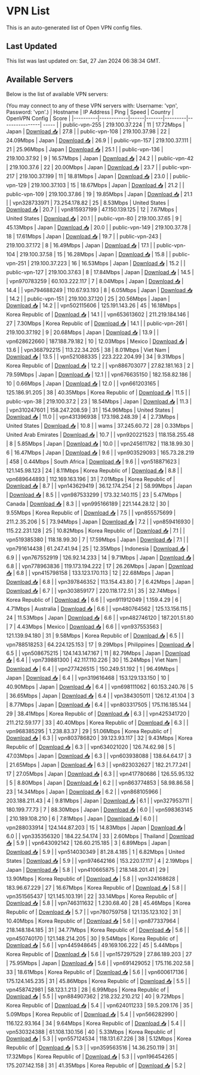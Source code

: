 # VPN List

This is an auto-generated list of Open VPN config files.

## Last Updated

This list was last updated on: Sat, 27 Jan 2024 06:38:34 GMT.

## Available Servers

Below is the list of available VPN servers:

(You may connect to any of these VPN servers with: Username: 'vpn', Password: 'vpn'.)
| Hostname | IP Address | Ping | Speed | Country | OpenVPN Config | Score |
|----------|------------|------|-------|---------|----------------| ----- |
| public-vpn-255 | 219.100.37.224 | 11 | 17.72Mbps | Japan | [Download 📥](./configs/server_0_JP.ovpn) | 27.8 |
| public-vpn-108 | 219.100.37.98 | 22 | 24.09Mbps | Japan | [Download 📥](./configs/server_1_JP.ovpn) | 26.9 |
| public-vpn-157 | 219.100.37.111 | 21 | 25.96Mbps | Japan | [Download 📥](./configs/server_2_JP.ovpn) | 25.1 |
| public-vpn-136 | 219.100.37.92 | 9 | 16.57Mbps | Japan | [Download 📥](./configs/server_3_JP.ovpn) | 24.2 |
| public-vpn-42 | 219.100.37.6 | 22 | 20.00Mbps | Japan | [Download 📥](./configs/server_4_JP.ovpn) | 23.7 |
| public-vpn-217 | 219.100.37.199 | 11 | 18.81Mbps | Japan | [Download 📥](./configs/server_5_JP.ovpn) | 23.0 |
| public-vpn-129 | 219.100.37.103 | 15 | 18.67Mbps | Japan | [Download 📥](./configs/server_6_JP.ovpn) | 21.2 |
| public-vpn-109 | 219.100.37.86 | 19 | 19.85Mbps | Japan | [Download 📥](./configs/server_7_JP.ovpn) | 21.1 |
| vpn328733971 | 73.254.178.82 | 25 | 8.53Mbps | United States | [Download 📥](./configs/server_8_US.ovpn) | 20.7 |
| vpn815937199 | 47.150.139.125 | 12 | 7.67Mbps | United States | [Download 📥](./configs/server_9_US.ovpn) | 20.1 |
| public-vpn-80 | 219.100.37.65 | 9 | 45.13Mbps | Japan | [Download 📥](./configs/server_10_JP.ovpn) | 20.0 |
| public-vpn-149 | 219.100.37.78 | 18 | 17.61Mbps | Japan | [Download 📥](./configs/server_11_JP.ovpn) | 19.7 |
| public-vpn-243 | 219.100.37.172 | 8 | 16.49Mbps | Japan | [Download 📥](./configs/server_12_JP.ovpn) | 17.1 |
| public-vpn-104 | 219.100.37.58 | 15 | 16.28Mbps | Japan | [Download 📥](./configs/server_13_JP.ovpn) | 15.8 |
| public-vpn-251 | 219.100.37.223 | 16 | 16.53Mbps | Japan | [Download 📥](./configs/server_14_JP.ovpn) | 15.2 |
| public-vpn-127 | 219.100.37.63 | 8 | 17.84Mbps | Japan | [Download 📥](./configs/server_15_JP.ovpn) | 14.5 |
| vpn970783259 | 60.103.222.117 | 7 | 8.04Mbps | Japan | [Download 📥](./configs/server_16_JP.ovpn) | 14.4 |
| vpn794688249 | 110.67.93.193 | 8 | 6.05Mbps | Japan | [Download 📥](./configs/server_17_JP.ovpn) | 14.2 |
| public-vpn-151 | 219.100.37.120 | 25 | 20.56Mbps | Japan | [Download 📥](./configs/server_18_JP.ovpn) | 14.2 |
| vpn502115606 | 125.191.143.26 | 45 | 16.18Mbps | Korea Republic of | [Download 📥](./configs/server_19_KR.ovpn) | 14.1 |
| vpn653613602 | 211.219.184.146 | 27 | 7.30Mbps | Korea Republic of | [Download 📥](./configs/server_20_KR.ovpn) | 14.1 |
| public-vpn-261 | 219.100.37.192 | 9 | 20.68Mbps | Japan | [Download 📥](./configs/server_21_JP.ovpn) | 13.9 |
| vpn628622660 | 187.188.79.182 | 10 | 12.03Mbps | Mexico | [Download 📥](./configs/server_22_MX.ovpn) | 13.6 |
| vpn368792215 | 113.22.34.205 | 38 | 8.01Mbps | Viet Nam | [Download 📥](./configs/server_23_VN.ovpn) | 13.5 |
| vpn521088335 | 223.222.204.99 | 34 | 9.31Mbps | Korea Republic of | [Download 📥](./configs/server_24_KR.ovpn) | 12.2 |
| vpn886703077 | 27.82.181.163 | 2 | 79.59Mbps | Japan | [Download 📥](./configs/server_25_JP.ovpn) | 12.1 |
| vpn676635150 | 182.158.82.186 | 10 | 0.66Mbps | Japan | [Download 📥](./configs/server_26_JP.ovpn) | 12.0 |
| vpn661203165 | 125.186.91.205 | 38 | 40.35Mbps | Korea Republic of | [Download 📥](./configs/server_27_KR.ovpn) | 11.5 |
| public-vpn-38 | 219.100.37.2 | 23 | 18.54Mbps | Japan | [Download 📥](./configs/server_28_JP.ovpn) | 11.3 |
| vpn310247601 | 158.247.208.59 | 31 | 154.96Mbps | United States | [Download 📥](./configs/server_29_US.ovpn) | 11.0 |
| vpn431396938 | 173.198.248.39 | 4 | 2.73Mbps | United States | [Download 📥](./configs/server_30_US.ovpn) | 10.8 |
| wams | 37.245.60.72 | 28 | 0.33Mbps | United Arab Emirates | [Download 📥](./configs/server_31_AE.ovpn) | 10.7 |
| vpn920221523 | 118.158.255.48 | 8 | 5.85Mbps | Japan | [Download 📥](./configs/server_32_JP.ovpn) | 10.0 |
| vpn245611782 | 118.18.99.30 | 6 | 16.47Mbps | Japan | [Download 📥](./configs/server_33_JP.ovpn) | 9.6 |
| vpn903529093 | 165.73.28.219 | 458 | 0.44Mbps | South Africa | [Download 📥](./configs/server_34_ZA.ovpn) | 9.6 |
| vpn518871623 | 121.145.98.123 | 24 | 8.11Mbps | Korea Republic of | [Download 📥](./configs/server_35_KR.ovpn) | 8.8 |
| vpn689644893 | 112.169.163.196 | 31 | 7.01Mbps | Korea Republic of | [Download 📥](./configs/server_36_KR.ovpn) | 8.7 |
| vpn143629419 | 36.12.174.254 | 2 | 58.99Mbps | Japan | [Download 📥](./configs/server_37_JP.ovpn) | 8.5 |
| vpn987533299 | 173.32.140.115 | 23 | 5.47Mbps | Canada | [Download 📥](./configs/server_38_CA.ovpn) | 8.3 |
| vpn995166189 | 221.144.28.12 | 30 | 9.55Mbps | Korea Republic of | [Download 📥](./configs/server_39_KR.ovpn) | 7.5 |
| vpn855575699 | 211.2.35.206 | 5 | 73.94Mbps | Japan | [Download 📥](./configs/server_40_JP.ovpn) | 7.2 |
| vpn859416930 | 115.22.231.128 | 25 | 10.82Mbps | Korea Republic of | [Download 📥](./configs/server_41_KR.ovpn) | 7.1 |
| vpn519385380 | 118.18.99.30 | 7 | 17.59Mbps | Japan | [Download 📥](./configs/server_42_JP.ovpn) | 7.1 |
| vpn791614438 | 61.247.41.94 | 25 | 12.35Mbps | Indonesia | [Download 📥](./configs/server_43_ID.ovpn) | 6.9 |
| vpn767552919 | 126.92.14.233 | 14 | 9.71Mbps | Japan | [Download 📥](./configs/server_44_JP.ovpn) | 6.8 |
| vpn778963836 | 119.173.194.222 | 17 | 26.26Mbps | Japan | [Download 📥](./configs/server_45_JP.ovpn) | 6.8 |
| vpn415798158 | 133.123.170.113 | 12 | 22.68Mbps | Japan | [Download 📥](./configs/server_46_JP.ovpn) | 6.8 |
| vpn397846352 | 113.154.43.80 | 7 | 6.42Mbps | Japan | [Download 📥](./configs/server_47_JP.ovpn) | 6.7 |
| vpn303859177 | 220.118.172.51 | 35 | 32.74Mbps | Korea Republic of | [Download 📥](./configs/server_48_KR.ovpn) | 6.6 |
| vpn911912049 | 1.159.4.29 | 6 | 4.71Mbps | Australia | [Download 📥](./configs/server_49_AU.ovpn) | 6.6 |
| vpn480764562 | 125.13.156.115 | 24 | 11.53Mbps | Japan | [Download 📥](./configs/server_50_JP.ovpn) | 6.6 |
| vpn482746120 | 187.201.51.80 | 7 | 4.43Mbps | Mexico | [Download 📥](./configs/server_51_MX.ovpn) | 6.6 |
| vpn937553563 | 121.139.94.180 | 31 | 9.58Mbps | Korea Republic of | [Download 📥](./configs/server_52_KR.ovpn) | 6.5 |
| vpn788518253 | 64.224.125.153 | 17 | 9.29Mbps | Philippines | [Download 📥](./configs/server_53_PH.ovpn) | 6.5 |
| vpn508675215 | 124.143.147.167 | 11 | 82.79Mbps | Japan | [Download 📥](./configs/server_54_JP.ovpn) | 6.4 |
| vpn739881300 | 42.117.110.226 | 30 | 15.24Mbps | Viet Nam | [Download 📥](./configs/server_55_VN.ovpn) | 6.4 |
| vpn277426515 | 150.249.51.192 | 1 | 96.49Mbps | Japan | [Download 📥](./configs/server_56_JP.ovpn) | 6.4 |
| vpn319616468 | 153.129.133.150 | 10 | 40.90Mbps | Japan | [Download 📥](./configs/server_57_JP.ovpn) | 6.4 |
| vpn698111062 | 60.153.240.76 | 5 | 36.65Mbps | Japan | [Download 📥](./configs/server_58_JP.ovpn) | 6.4 |
| vpn384305011 | 126.12.41.104 | 3 | 8.77Mbps | Japan | [Download 📥](./configs/server_59_JP.ovpn) | 6.4 |
| vpn803317505 | 175.116.185.144 | 29 | 38.41Mbps | Korea Republic of | [Download 📥](./configs/server_60_KR.ovpn) | 6.3 |
| vpn425341720 | 211.212.59.177 | 33 | 40.40Mbps | Korea Republic of | [Download 📥](./configs/server_61_KR.ovpn) | 6.3 |
| vpn968385295 | 1.238.83.37 | 29 | 51.06Mbps | Korea Republic of | [Download 📥](./configs/server_62_KR.ovpn) | 6.3 |
| vpn803786820 | 39.123.93.117 | 32 | 9.43Mbps | Korea Republic of | [Download 📥](./configs/server_63_KR.ovpn) | 6.3 |
| vpn634021020 | 126.74.62.98 | 5 | 47.03Mbps | Japan | [Download 📥](./configs/server_64_JP.ovpn) | 6.3 |
| vpn603938088 | 138.64.64.17 | 3 | 21.65Mbps | Japan | [Download 📥](./configs/server_65_JP.ovpn) | 6.3 |
| vpn823032627 | 182.21.77.241 | 17 | 27.05Mbps | Japan | [Download 📥](./configs/server_66_JP.ovpn) | 6.3 |
| vpn417780686 | 126.55.95.132 | 5 | 8.80Mbps | Japan | [Download 📥](./configs/server_67_JP.ovpn) | 6.2 |
| vpn863774853 | 58.98.86.58 | 23 | 14.34Mbps | Japan | [Download 📥](./configs/server_68_JP.ovpn) | 6.2 |
| vpn868105966 | 203.188.211.43 | 4 | 9.81Mbps | Japan | [Download 📥](./configs/server_69_JP.ovpn) | 6.1 |
| vpn327953711 | 180.199.77.73 | 7 | 88.30Mbps | Japan | [Download 📥](./configs/server_70_JP.ovpn) | 6.0 |
| vpn598363145 | 210.189.108.210 | 6 | 7.81Mbps | Japan | [Download 📥](./configs/server_71_JP.ovpn) | 6.0 |
| vpn288033914 | 124.144.87.203 | 15 | 14.83Mbps | Japan | [Download 📥](./configs/server_72_JP.ovpn) | 6.0 |
| vpn335356320 | 184.22.54.174 | 33 | 2.60Mbps | Thailand | [Download 📥](./configs/server_73_TH.ovpn) | 5.9 |
| vpn643092142 | 126.60.215.185 | 3 | 6.89Mbps | Japan | [Download 📥](./configs/server_74_JP.ovpn) | 5.9 |
| vpn514030349 | 81.28.4.185 | 1 | 6.82Mbps | United States | [Download 📥](./configs/server_75_US.ovpn) | 5.9 |
| vpn974642166 | 153.220.17.117 | 4 | 2.19Mbps | Japan | [Download 📥](./configs/server_76_JP.ovpn) | 5.8 |
| vpn410665875 | 218.148.201.41 | 29 | 13.90Mbps | Korea Republic of | [Download 📥](./configs/server_77_KR.ovpn) | 5.8 |
| vpn324168628 | 183.96.67.229 | 27 | 16.67Mbps | Korea Republic of | [Download 📥](./configs/server_78_KR.ovpn) | 5.8 |
| vpn351565437 | 121.145.103.191 | 22 | 33.14Mbps | Korea Republic of | [Download 📥](./configs/server_79_KR.ovpn) | 5.8 |
| vpn746311632 | 1.230.68.40 | 28 | 45.46Mbps | Korea Republic of | [Download 📥](./configs/server_80_KR.ovpn) | 5.7 |
| vpn780759758 | 121.135.123.102 | 31 | 10.40Mbps | Korea Republic of | [Download 📥](./configs/server_81_KR.ovpn) | 5.6 |
| vpn877337964 | 218.148.184.185 | 31 | 34.77Mbps | Korea Republic of | [Download 📥](./configs/server_82_KR.ovpn) | 5.6 |
| vpn450740170 | 121.148.214.205 | 30 | 9.54Mbps | Korea Republic of | [Download 📥](./configs/server_83_KR.ovpn) | 5.6 |
| vpn445948645 | 49.169.106.222 | 45 | 5.44Mbps | Korea Republic of | [Download 📥](./configs/server_84_KR.ovpn) | 5.6 |
| vpn157297529 | 27.86.189.203 | 27 | 75.95Mbps | Japan | [Download 📥](./configs/server_85_JP.ovpn) | 5.6 |
| vpn691429052 | 175.116.202.58 | 33 | 18.61Mbps | Korea Republic of | [Download 📥](./configs/server_86_KR.ovpn) | 5.6 |
| vpn600617136 | 175.124.145.235 | 31 | 45.86Mbps | Korea Republic of | [Download 📥](./configs/server_87_KR.ovpn) | 5.5 |
| vpn458742981 | 58.123.1.213 | 28 | 6.99Mbps | Korea Republic of | [Download 📥](./configs/server_88_KR.ovpn) | 5.5 |
| vpn884907362 | 218.232.210.212 | 40 | 9.72Mbps | Korea Republic of | [Download 📥](./configs/server_89_KR.ovpn) | 5.4 |
| vpn624011233 | 59.5.209.176 | 35 | 5.09Mbps | Korea Republic of | [Download 📥](./configs/server_90_KR.ovpn) | 5.4 |
| vpn566282990 | 116.122.93.164 | 34 | 9.64Mbps | Korea Republic of | [Download 📥](./configs/server_91_KR.ovpn) | 5.4 |
| vpn530324388 | 61.108.130.156 | 40 | 5.33Mbps | Korea Republic of | [Download 📥](./configs/server_92_KR.ovpn) | 5.3 |
| vpn557124534 | 118.131.67.226 | 38 | 5.12Mbps | Korea Republic of | [Download 📥](./configs/server_93_KR.ovpn) | 5.3 |
| vpn359563516 | 14.36.250.119 | 31 | 17.32Mbps | Korea Republic of | [Download 📥](./configs/server_94_KR.ovpn) | 5.3 |
| vpn196454265 | 175.207.142.158 | 31 | 41.35Mbps | Korea Republic of | [Download 📥](./configs/server_95_KR.ovpn) | 5.2 |
